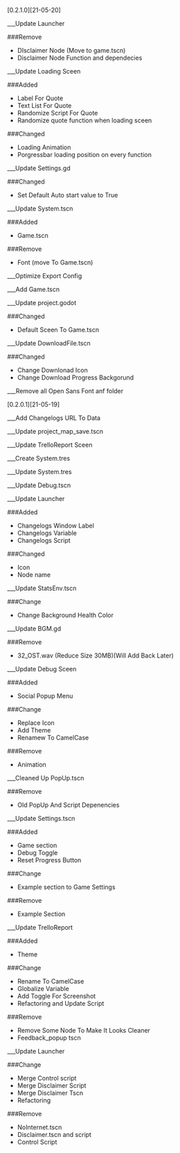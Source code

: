 [0.2.1.0][21-05-20]

___Update Launcher

###Remove
- DIsclaimer Node (Move to game.tscn)
- Disclaimer Node Function and dependecies
 
___Update Loading Sceen

###Added
- Label For Quote
- Text List For Quote
- Randomize Script For Quote
- Randomize quote function when loading sceen

###Changed
- Loading Animation
- Porgressbar loading position on every function
 
___Update Settings.gd

###Changed
- Set Default Auto start value to True
 
___Update System.tscn

###Added
- Game.tscn

###Remove
- Font (move To Game.tscn)
 
___Optimize Export Config

___Add Game.tscn

___Update project.godot

###Changed
- Default Sceen To Game.tscn
 
___Update DownloadFile.tscn

###Changed
- Change Downlonad Icon
- Change Download Progress Backgorund

___Remove all Open Sans Font anf folder


[0.2.0.1][21-05-19]

___Add Changelogs URL To Data

___Update project_map_save.tscn

___Update TrelloReport Sceen

___Create System.tres

___Update System.tres
 
___Update Debug.tscn

___Update Launcher

###Added
- Changelogs Window Label
- Changelogs Variable
- Changelogs Script

###Changed
- Icon
- Node name
 
___Update StatsEnv.tscn

###Change
- Change Background Health Color
 
___Update BGM.gd

###Remove
- 32_OST.wav (Reduce Size 30MB)(Will Add Back Later)

___Update Debug Sceen

###Added
- Social Popup Menu

###Change
- Replace Icon
- Add Theme
- Renamew To CamelCase

###Remove
- Animation

___Cleaned Up PopUp.tscn

###Remove
- Old PopUp And Script Depenencies
 
___Update Settings.tscn

###Added
- Game section
- Debug Toggle
- Reset Progress Button

###Change
- Example section to Game Settings

###Remove
- Example Section

___Update TrelloReport

###Added
- Theme

###Change
- Rename To CamelCase
- Globalize Variable
- Add Toggle For Screenshot
- Refactoring and Update Script

###Remove
- Remove Some Node To Make It Looks Cleaner
- Feedback_popup tscn

___Update Launcher

###Change
- Merge Control script
- Merge Disclaimer Script
- Merge Disclaimer Tscn
- Refactoring

###Remove
- NoInternet.tscn
- Disclaimer.tscn and script
- Control Script
